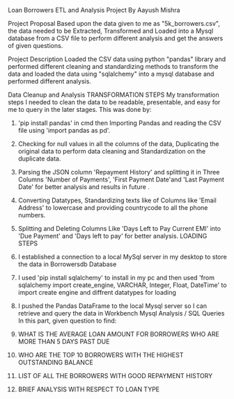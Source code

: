 Loan Borrowers ETL and Analysis Project
By Aayush Mishra

Project Proposal
Based upon the data given to me as "5k_borrowers.csv", the data needed to be Extracted, Transformed and Loaded into a Mysql database from a CSV file to perform different analysis and get the answers of given questions.

Project Description
Loaded the CSV data using python "pandas" library and performed different cleaning and standardizing methods to transform the data and loaded the data using
"sqlalchemy" into a mysql database and performed different analysis.

Data Cleanup and Analysis
TRANSFORMATION STEPS My transformation steps I needed to clean the data to be readable, presentable, and easy for me to query in the later stages. This was done by:

1. 'pip install pandas' in cmd then Importing Pandas and reading the CSV file using 'import pandas as pd'.
2.  Checking for null values in all the columns of the data, Duplicating the original data to perform data cleaning and Standardization on the duplicate data.
3.  Parsing the JSON column 'Repayment History' and splitting it in Three Columns 'Number of Payments', 'First Payment Date'and 'Last Payment Date'
   for better analysis and results in future .
4. Converting Datatypes, Standardizing texts like of Columns like 'Email Address' to lowercase and providing countrycode to all the phone numbers.
5. Splitting and Deleting Columns Like 'Days Left to Pay Current EMI' into 'Due Payment' and 'Days left to pay' for better analysis.
LOADING STEPS

1. I established a connection to a local MySql server in my desktop to store the data in Borrowersdb Database
2. I used 'pip install sqlalchemy' to install in my pc and then used 'from sqlalchemy import create_engine, VARCHAR, Integer, Float, DateTime'
   to import create engine and diffrent datatypes for loading
3. I pushed the Pandas DataFrame to the local Mysql server so I can retrieve and query the data in Workbench Mysql
Analysis / SQL Queries In this part, given question to find:

1. WHAT IS THE AVERAGE LOAN AMOUNT FOR BORROWERS WHO ARE MORE THAN 5 DAYS PAST DUE
2. WHO ARE THE TOP 10 BORROWERS WITH THE HIGHEST OUTSTANDING BALANCE
3. LIST OF ALL THE BORROWERS WITH GOOD REPAYMENT HISTORY
4. BRIEF ANALYSIS WITH RESPECT TO LOAN TYPE
